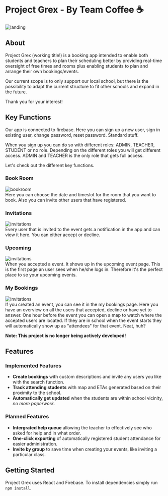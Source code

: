 # Project Grex - By Team Coffee :coffee:
![landing](/readme/signin.png "Our KYH Booking App")

## About

Project Grex (working title!) is a booking app intended to enable both students and teachers to plan their scheduling better by providing real-time oversight of free times and rooms plus enabling students to plan and arrange their own bookings/events.

Our current scope is to only support our local school, but there is the possibility to adapt the current structure to fit other schools and expand in the future.

Thank you for your interest!

## Key Functions

Our app is connected to firebase. Here you can sign up a new user, sign in existing user, change password, reset password. Standard stuff. 

When you sign up you can do so with different roles: ADMIN, TEACHER, STUDENT or no role. Depending on the different roles you will get different access. ADMIN and TEACHER is the only role that gets full access. 

Let's check out the different key functions.



### Book Room
![bookroom](/readme/bookroom.gif "Book Room function")
<br>
Here you can choose the date and timeslot for the room that you want to book. Also you can invite other users that have registered.

### Invitations
![invitations](/readme/invite.gif "Invitations function")
<br>
Every user that is invited to the event gets a notification in the app and can view it here. You can either accept or decline.

### Upcoming
![invitations](/readme/upcoming.gif "Upcoming Events function")
<br>
When you accepted a event. It shows up in the upcoming event page. This is the first page an user sees when he/she logs in. Therefore it's the perfect place to se your upcoming events.

### My Bookings
![invitations](/readme/myevents.gif "My Bookings function")
<br>
If you created an event, you can see it in the my bookings page. Here you have an overview on all the users that accepted, decline or have yet to answer. One hour before the event you can open a map to watch where the accepted users are located. 
If they are in school when the event starts they will automatically show up as "attendees" for that event. Neat, huh?


**Note: This project is no longer being actively developed!**
## Features
### Implemented Features
- **Create bookings** with custom descriptions and invite any users you like with the search function.
- **Track attending students** with map and ETAs generated based on their proximity to the school.
- **Automatically get updated** when the students are within school vicinity, *no more paperwork.*

### Planned Features
- **Intergrated help queue** allowing the teacher to effectively see who asked for help and in what order.
- **One-click exporting** of automatically registered student attendance for easier administration.
- **Invite by group** to save time when creating your events, like inviting a particular class.
## Getting Started
Project Grex uses React and Firebase. To install dependencies simply run `npm install`.

